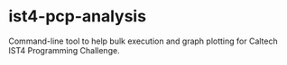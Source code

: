 # ist4-pcp-analysis
Command-line tool to help bulk execution and graph plotting for Caltech IST4 Programming Challenge.
